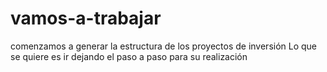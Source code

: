 # vamos-a-trabajar
comenzamos a generar la estructura de los proyectos de inversión
Lo que se quiere es ir dejando el paso a paso para su realización
